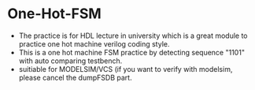 # One-Hot-FSM
* The practice is for HDL lecture in university which is a great module to practice one hot machine verilog coding style.
* This is a one hot machine FSM practice by detecting sequence "1101" with auto comparing testbench.
* suitiable for MODELSIM/VCS (if you want to verify with modelsim, please cancel the dumpFSDB part.
